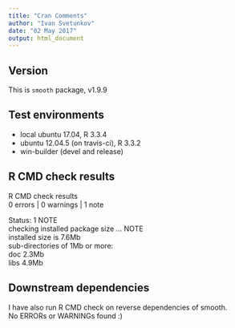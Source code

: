 ```yaml
---
title: "Cran Comments"
author: "Ivan Svetunkov"
date: "02 May 2017"
output: html_document
---
```

## Version
This is ``smooth`` package, v1.9.9

## Test environments
* local ubuntu 17.04, R 3.3.4
* ubuntu 12.04.5 (on travis-ci), R 3.3.2
* win-builder (devel and release)

## R CMD check results
R CMD check results  
0 errors | 0 warnings | 1 note

Status: 1 NOTE  
checking installed package size ... NOTE  
  installed size is  7.6Mb  
  sub-directories of 1Mb or more:  
    doc    2.3Mb  
    libs   4.9Mb

## Downstream dependencies
I have also run R CMD check on reverse dependencies of smooth.  
No ERRORs or WARNINGs found :)
